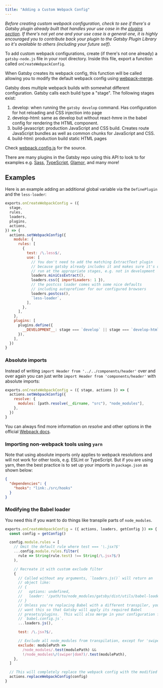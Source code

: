 ```yaml
---
title: "Adding a Custom Webpack Config"
---
```


_Before creating custom webpack configuration, check to see if there's a Gatsby plugin already built that handles your use case in the [plugins section](/docs/plugins/). If there's not yet one and your use case is a general one, it is highly encouraged you to contribute back your plugin to the Gatsby Plugin Library so it's available to others (including your future self)._

To add custom webpack configurations, create (if there's not one already) a `gatsby-node.js` file in your root directory. Inside this file, export a function called `onCreateWebpackConfig`.

When Gatsby creates its webpack config, this function will be called allowing you to modify the default webpack config using [webpack-merge](https://github.com/survivejs/webpack-merge).

Gatsby does multiple webpack builds with somewhat different configuration. Gatsby calls each build type a "stage". The following stages exist:

1.  develop: when running the `gatsby develop` command. Has configuration for hot reloading and CSS injection into page
2.  develop-html: same as develop but without react-hmre in the babel config for rendering the HTML component.
3.  build-javascript: production JavaScript and CSS build. Creates route JavaScript bundles as well as common chunks for JavaScript and CSS.
4.  build-html: production build static HTML pages

Check [webpack.config.js](https://github.com/gatsbyjs/gatsby/blob/master/packages/gatsby/src/utils/webpack.config.js) for the source.

There are many plugins in the Gatsby repo using this API to look to for examples e.g. [Sass](/packages/gatsby-plugin-sass/), [TypeScript](/packages/gatsby-plugin-typescript/), [Glamor](/packages/gatsby-plugin-glamor/), and many more!

## Examples

Here is an example adding an additional global variable via the `DefinePlugin` and the `less-loader`:

```js:title=gatsby-node.js
exports.onCreateWebpackConfig = ({
  stage,
  rules,
  loaders,
  plugins,
  actions,
}) => {
  actions.setWebpackConfig({
    module: {
      rules: [
        {
          test: /\.less$/,
          use: [
            // You don't need to add the matching ExtractText plugin
            // because gatsby already includes it and makes sure it's only
            // run at the appropriate stages, e.g. not in development
            loaders.miniCssExtract(),
            loaders.css({ importLoaders: 1 }),
            // the postcss loader comes with some nice defaults
            // including autoprefixer for our configured browsers
            loaders.postcss(),
            `less-loader`,
          ],
        },
      ],
    },
    plugins: [
      plugins.define({
        __DEVELOPMENT__: stage === `develop` || stage === `develop-html`,
      }),
    ],
  })
}
```

### Absolute imports

Instead of writing `import Header from '../../components/header'` over and over again you can just write `import Header from 'components/header'` with absolute imports:

```js:title=gatsby-node.js
exports.onCreateWebpackConfig = ({ stage, actions }) => {
  actions.setWebpackConfig({
    resolve: {
      modules: [path.resolve(__dirname, "src"), "node_modules"],
    },
  })
}
```

You can always find more information on _resolve_ and other options in the official [Webpack docs](https://webpack.js.org/concepts/).

### Importing non-webpack tools using `yarn`

Note that using absolute imports only applies to webpack resolutions and will not work for other tools, e.g. ESLint or TypeScript.
But if you are using yarn, then the best practice is to set up your imports in `package.json` as shown below:

```json::title=package.json
{
  "dependencies": {
    "hooks": "link:./src/hooks"
  }
}
```

### Modifying the Babel loader

You need this if you want to do things like transpile parts of `node_modules`.

```js:title=gatsby-node.js
exports.onCreateWebpackConfig = ({ actions, loaders, getConfig }) => {
  const config = getConfig()

  config.module.rules = [
    // Omit the default rule where test === '\.jsx?$'
    ...config.module.rules.filter(
      rule => String(rule.test) !== String(/\.jsx?$/)
    ),

    // Recreate it with custom exclude filter
    {
      // Called without any arguments, `loaders.js()` will return an
      // object like:
      // {
      //   options: undefined,
      //   loader: '/path/to/node_modules/gatsby/dist/utils/babel-loader.js',
      // }
      // Unless you're replacing Babel with a different transpiler, you probably
      // want this so that Gatsby will apply its required Babel
      // presets/plugins.  This will also merge in your configuration from
      // `babel.config.js`.
      ...loaders.js(),

      test: /\.jsx?$/,

      // Exclude all node_modules from transpilation, except for 'swiper' and 'dom7'
      exclude: modulePath =>
        /node_modules/.test(modulePath) &&
        !/node_modules\/(swiper|dom7)/.test(modulePath),
    },
  ]

  // This will completely replace the webpack config with the modified object.
  actions.replaceWebpackConfig(config)
}
```
